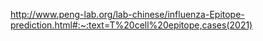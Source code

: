
http://www.peng-lab.org/lab-chinese/influenza-Epitope-prediction.html#:~:text=T%20cell%20epitope,cases(2021)  

